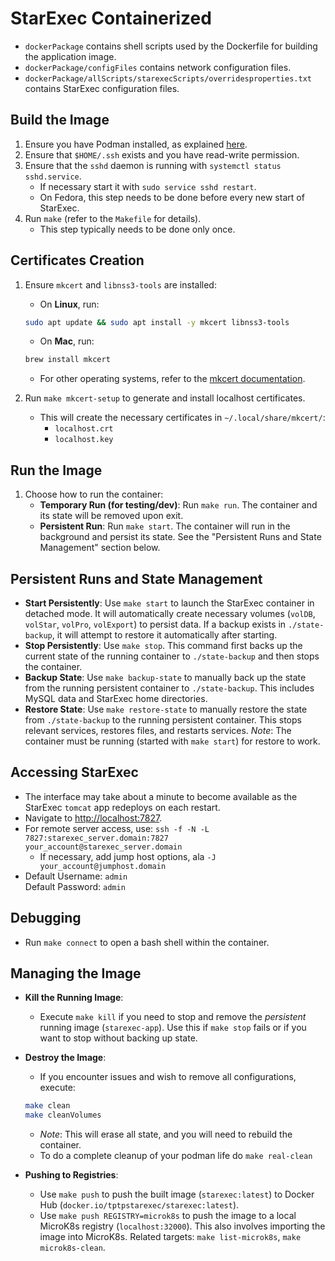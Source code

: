 # StarExec Containerized

- `dockerPackage` contains shell scripts used by the Dockerfile for building the application image.
- `dockerPackage/configFiles` contains network configuration files.
- `dockerPackage/allScripts/starexecScripts/overridesproperties.txt` contains StarExec configuration files.

## Build the Image

1. Ensure you have Podman installed, as explained [here](../README.md).
2. Ensure that `$HOME/.ssh` exists and you have read-write permission.
3. Ensure that the `sshd` daemon is running with `systemctl status sshd.service`.
    - If necessary start it with `sudo service sshd restart`.
    - On Fedora, this step needs to be done before every new start of StarExec.
4. Run `make` (refer to the `Makefile` for details).
    - This step typically needs to be done only once.

## Certificates Creation

1. Ensure `mkcert` and `libnss3-tools` are installed:

    - On **Linux**, run:

    ```bash
    sudo apt update && sudo apt install -y mkcert libnss3-tools
    ```

    - On **Mac**, run:

    ```bash
    brew install mkcert
    ```

    - For other operating systems, refer to the [mkcert documentation](https://github.com/FiloSottile/mkcert).

2. Run `make mkcert-setup` to generate and install localhost certificates.
    - This will create the necessary certificates in `~/.local/share/mkcert/`:
      - `localhost.crt`
      - `localhost.key`

## Run the Image

1. Choose how to run the container:
    - **Temporary Run (for testing/dev)**: Run `make run`. The container and its state will be removed upon exit.
    - **Persistent Run**: Run `make start`. The container will run in the background and persist its state. See the "Persistent Runs and State Management" section below.

## Persistent Runs and State Management

- **Start Persistently**: Use `make start` to launch the StarExec container in detached mode. It will automatically create necessary volumes (`volDB`, `volStar`, `volPro`, `volExport`) to persist data. If a backup exists in `./state-backup`, it will attempt to restore it automatically after starting.
- **Stop Persistently**: Use `make stop`. This command first backs up the current state of the running container to `./state-backup` and then stops the container.
- **Backup State**: Use `make backup-state` to manually back up the state from the running persistent container to `./state-backup`. This includes MySQL data and StarExec home directories.
- **Restore State**: Use `make restore-state` to manually restore the state from `./state-backup` to the running persistent container. This stops relevant services, restores files, and restarts services. *Note*: The container must be running (started with `make start`) for restore to work.

## Accessing StarExec

- The interface may take about a minute to become available as the StarExec `tomcat` app redeploys on each restart.
- Navigate to [http://localhost:7827](http://localhost:7827).
- For remote server access, use:
  `ssh -f -N -L 7827:starexec_server.domain:7827 your_account@starexec_server.domain`
  - If necessary, add jump host options, ala `-J your_account@jumphost.domain`
- Default Username: `admin`  
  Default Password: `admin`

## Debugging

- Run `make connect` to open a bash shell within the container.

## Managing the Image

- **Kill the Running Image**:
  - Execute `make kill` if you need to stop and remove the *persistent* running image (`starexec-app`). Use this if `make stop` fails or if you want to stop without backing up state.
- **Destroy the Image**:
  - If you encounter issues and wish to remove all configurations, execute:

   ```bash
   make clean
   make cleanVolumes
   ```

  - *Note*: This will erase all state, and you will need to rebuild the container.
  - To do a complete cleanup of your podman life do `make real-clean`
- **Pushing to Registries**:
  - Use `make push` to push the built image (`starexec:latest`) to Docker Hub (`docker.io/tptpstarexec/starexec:latest`).
  - Use `make push REGISTRY=microk8s` to push the image to a local MicroK8s registry (`localhost:32000`). This also involves importing the image into MicroK8s. Related targets: `make list-microk8s`, `make microk8s-clean`.
